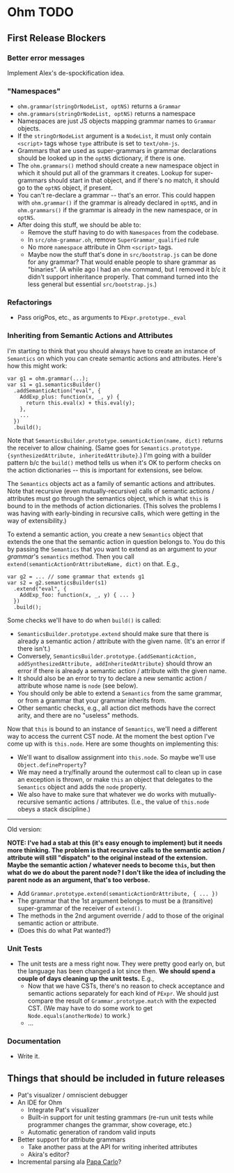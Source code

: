 # Ohm TODO

## First Release Blockers

### Better error messages

Implement Alex's de-spockification idea.

### "Namespaces"

* `ohm.grammar(stringOrNodeList, optNS)` returns a `Grammar`
* `ohm.grammars(stringOrNodeList, optNS)` returns a namespace
* Namespaces are just JS objects mapping grammar names to `Grammar` objects.
* If the `stringOrNodeList` argument is a `NodeList`, it must only contain `<script>` tags whose `type` attribute is set to `text/ohm-js`.
* Grammars that are used as super-grammars in grammar declarations should be looked up in the `optNS` dictionary, if there is one.
* The `ohm.grammars()` method should create a new namespace object in which it should put all of the grammars it creates. Lookup for super-grammars should start in that object, and if there's no match, it should go to the `optNS` object, if present.
* You can't re-declare a grammar -- that's an error. This could happen with `ohm.grammar()` if the grammar is already declared in `optNS`, and in `ohm.grammars()` if the grammar is already in the new namespace, or in `optNS`.
* After doing this stuff, we should be able to:
    * Remove the stuff having to do with `Namespaces` from the codebase.
    * In `src/ohm-grammar.oh`, remove `SuperGrammar_qualified` rule
    * No more `namespace` attribute in Ohm `<script>` tags.
    * Maybe now the stuff that's done in `src/bootstrap.js` can be done for any grammar? That would enable people to share grammar as "binaries". (A while ago I had an `ohm` command, but I removed it b/c it didn't support inheritance properly. That command turned into the less general but essential `src/bootstrap.js`.)

### Refactorings

* Pass origPos, etc., as arguments to `PExpr.prototype._eval`

### Inheriting from Semantic Actions and Attributes

I'm starting to think that you should always have to create an instance of `Semantics` on which you can create semantic actions and attributes. Here's how this might work:

```
var g1 = ohm.grammar(...);
var s1 = g1.semanticsBuilder()
  .addSemanticAction("eval", {
  	AddExp_plus: function(x, _, y) {
  	  return this.eval(x) + this.eval(y);  	},
  	...  })
  .build();
```

Note that `SemanticsBuilder.prototype.semanticAction(name, dict)` returns the receiver to allow chaining. (Same goes for `Semantics.prototype.{synthesizedAttribute, inheritedAttribute}`.) I'm going with a builder pattern b/c the `build()` method tells us when it's OK to perform checks on the action dictionaries -- this is important for extensions, see below.

The `Semantics` objects act as a family of semantic actions and attributes. Note that recursive (even mutually-recursive) calls of semantic actions / attributes must go through the semantics object, which is what `this` is bound to in the methods of action dictionaries. (This solves the problems I was having with early-binding in recursive calls, which were getting in the way of extensibility.)

To extend a semantic action, you create a new `Semantics` object that  extends the one that the semantic action in question belongs to. You do this by passing the `Semantics` that you want to extend as an argument to *your grammar*'s `semantics` method. Then you call `extend(semanticActionOrAttributeName, dict)` on that. E.g.,

```
var g2 = ... // some grammar that extends g1
var s2 = g2.semanticsBuilder(s1)
  .extend("eval", {
  	AddExp_foo: function(x, _, y) { ... }  })
  .build();
```

Some checks we'll have to do when `build()` is called:
	
* `SemanticsBuilder.prototype.extend` should make sure that there is already a semantic action / attribute with the given name. (It's an error if there isn't.)
* Conversely, `SemanticsBuilder.prototype.{addSemanticAction, addSynthesizedAttribute, addInheritedAttribute}` should throw an error if there is already a semantic action / attribute with the given name.
* It should also be an error to try to declare a new semantic action / attribute whose name is `node` (see below).
* You should only be able to extend a `Semantics` from the same grammar, or from a grammar that your grammar inherits from.
* Other semantic checks, e.g., all action dict methods have the correct arity, and there are no "useless" methods.

Now that `this` is bound to an instance of `Semantics`, we'll need a different way to access the current CST node. At the moment the best option I've come up with is `this.node`.  Here are some thoughts on implementing this:

* We'll want to disallow assignment into `this.node`. So maybe we'll use `Object.defineProperty`?
* We may need a try/finally around the outermost call to clean up in case an exception is thrown, or make `this` an object that delegates to the `Semantics` object and adds the `node` property.
* We also have to make sure that whatever we do works with mutually-recursive semantic actions / attributes. (I.e., the value of `this.node` obeys a stack discipline.)

------------

Old version:

**NOTE: I've had a stab at this (it's easy enough to implement) but it needs more thinking. The problem is that recursive calls to the semantic action / attribute will still "dispatch" to the original instead of the extension. Maybe the semantic action / whatever needs to become `this`, but then what do we do about the parent node? I don't like the idea of including the parent node as an argument, that's too verbose.**

* Add `Grammar.prototype.extend(semanticActionOrAttribute, { ... })`
* The grammar that the 1st argument belongs to must be a (transitive) super-grammar of the receiver of `extend()`.
* The methods in the 2nd argument override / add to those of the original  semantic action or attribute.
* (Does this do what Pat wanted?)

### Unit Tests

* The unit tests are a mess right now. They were pretty good early on, but the language has been changed a lot since then. **We should spend a couple of days cleaning up the unit tests.** E.g.,
    * Now that we have CSTs, there's no reason to check acceptance and semantic actions separately for each kind of `PExpr`. We should just compare the result of `Grammar.prototype.match` with the expected CST. (We may have to do some work to get `Node.equals(anotherNode)` to work.)
    * ...

### Documentation

* Write it.

## Things that should be included in future releases

* Pat's visualizer / omniscient debugger
* An IDE for Ohm
    * Integrate Pat's visualizer
    * Built-in support for unit testing grammars (re-run unit tests while programmer changes the grammar, show coverage, etc.)
    * Automatic generation of random valid inputs
* Better support for attribute grammars
    * Take another pass at the API for writing inherited attributes
    * Akira's editor?
* Incremental parsing ala [Papa Carlo](http://lakhin.com/projects/papa-carlo/)?    